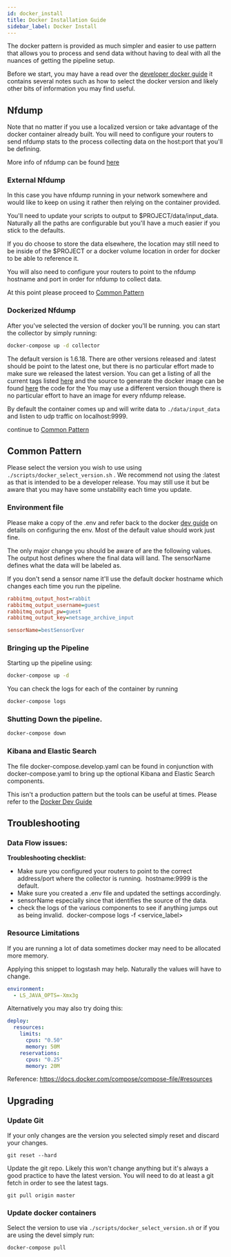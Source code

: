 ```yaml
---
id: docker_install
title: Docker Installation Guide
sidebar_label: Docker Install
---
```


The docker pattern is provided as much simpler and easier to use pattern that allows you to process and send data without having to deal with all
the nuances of getting the pipeline setup.

Before we start, you may have a read over the [developer docker guide](../devel/docker) it contains several notes such as how to select the docker version and likely other bits of information you may find useful.

## Nfdump

Note that no matter if you use a localized version or take advantage of the docker container already built. You will need to configure your routers to send nfdump stats to the process collecting data on the host:port that you'll be defining.

More info of nfdump can be found [here](https://github.com/phaag/nfdump/)

### External Nfdump

In this case you have nfdump running in your network somewhere and would like to keep on using it rather then relying on the container provided.

You'll need to update your scripts to output to \$PROJECT/data/input_data. Naturally all the paths are configurable but you'll have a much easier if you stick to the defaults.

If you do choose to store the data elsewhere, the location may still need to be inside of the \$PROJECT or a docker volume location in order for docker to be able to reference it.

You will also need to configure your routers to point to the nfdump hostname and port in order for nfdump to collect data.

At this point please proceed to [Common Pattern](#common-pattern)

### Dockerized Nfdump

After you've selected the version of docker you'll be running. you can start the collector by simply running:

``` sh
docker-compose up -d collector
```

The default version is 1.6.18. There are other versions released and :latest should be point to the latest one, but there is no particular effort made to make sure we released the latest version. You can get a listing of all the current tags listed [here](https://hub.docker.com/r/netsage/nfdump-collector/tags) and the source to generate the docker image can be found [here](https://github.com/netsage-project/docker-nfdump-collector) the code for the You may use a different version though there is no particular effort to have an image for every nfdump release.

By default the container comes up and will write data to `./data/input_data` and listen to udp traffic on localhost:9999.

continue to [Common Pattern](#common-pattern)

## Common Pattern

Please select the version you wish to use using `./scripts/docker_select_version.sh` . We recommend not using the :latest as that is intended to be a developer release. You may still use it but be aware that you may have some unstability each time you update.

### Environment file

Please make a copy of the .env and refer back to the docker [dev guide](../devel/docker) on details on configuring the env. Most of the default value should work just fine.

The only major change you should be aware of are the following values. The output host defines where the final data will land. The sensorName defines what the data will be labeled as.

If you don't send a sensor name it'll use the default docker hostname which changes each time you run the pipeline.

``` ini
rabbitmq_output_host=rabbit
rabbitmq_output_username=guest
rabbitmq_output_pw=guest
rabbitmq_output_key=netsage_archive_input

sensorName=bestSensorEver

```

### Bringing up the Pipeline

Starting up the pipeline using:

``` sh
docker-compose up -d
```

You can check the logs for each of the container by running

``` sh
docker-compose logs
```

### Shutting Down the pipeline.

``` sh
docker-compose down
```

### Kibana and Elastic Search

The file docker-compose.develop.yaml can be found in conjunction with docker-compose.yaml to bring up the optional Kibana and Elastic Search components.

This isn't a production pattern but the tools can be useful at times. Please refer to the [Docker Dev Guide](../devel/docker#optional-elasticsearch-and-kibana)

## Troubleshooting

### Data Flow issues:

**Troubleshooting checklist:**

  + Make sure you configured your routers to point to the correct address/port where the collector is running.  hostname:9999 is the default.
  + Make sure you created a .env file and updated the settings accordingly.
  + sensorName especially since that identifies the source of the data. 
  + check the logs of the various components to see if anything jumps out as being invalid.  docker-compose logs -f <service_label>

### Resource Limitations 

If you are running a lot of data sometimes docker may need to be allocated more memory.

Applying this snippet to logstash may help. Naturally the values will have to change.

``` yaml
environment:
  - LS_JAVA_OPTS=-Xmx3g
```

Alternatively you may also try doing this:

``` yaml
deploy:
  resources:
    limits:
      cpus: "0.50"
      memory: 50M
    reservations:
      cpus: "0.25"
      memory: 20M
```

Reference: https://docs.docker.com/compose/compose-file/#resources

## Upgrading

### Update Git

If your only changes are the version you selected simply reset and discard your changes.

``` 
git reset --hard
```

Update the git repo. Likely this won't change anything but it's always a good practice to have the latest version. You will need to do at least a git fetch in order to see the latest tags.

``` 
git pull origin master
```

### Update docker containers

Select the version to use via `./scripts/docker_select_version.sh` or if you are using the devel simply run:

``` 
docker-compose pull
```
